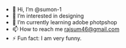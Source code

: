 - 👋 Hi, I’m @sumon-1
- 👀 I’m interested in designing
- 🌱 I’m currently learning adobe photpshop
- 📫 How to reach me rajsum46@gmail.com
- ⚡ Fun fact: I am very funny.

<!---
sumon-1/sumon-1 is a ✨ special ✨ repository because its `README.md` (this file) appears on your GitHub profile.
You can click the Preview link to take a look at your changes.
--->

